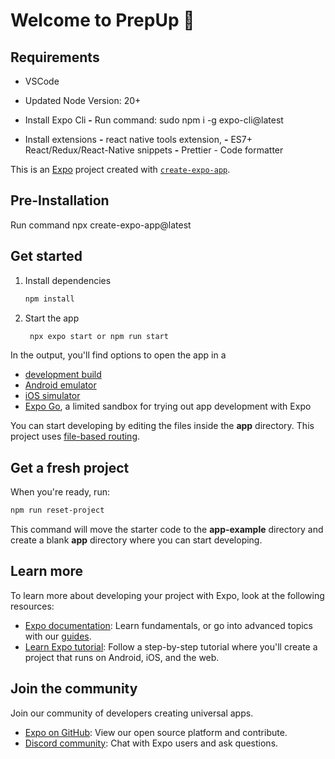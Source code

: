 # Welcome to PrepUp 👋

## Requirements

- VSCode
- Updated Node Version: 20+
- Install Expo Cli
  **-** Run command: sudo npm i -g expo-cli@latest

- Install extensions
  **-** react native tools extension,
  **-** ES7+ React/Redux/React-Native snippets
  **-** Prettier - Code formatter

This is an [Expo](https://expo.dev) project created with [`create-expo-app`](https://www.npmjs.com/package/create-expo-app).

## Pre-Installation

Run command npx create-expo-app@latest

## Get started

1. Install dependencies

   ```bash
   npm install
   ```

2. Start the app

   ```bash
    npx expo start or npm run start
   ```

In the output, you'll find options to open the app in a

- [development build](https://docs.expo.dev/develop/development-builds/introduction/)
- [Android emulator](https://docs.expo.dev/workflow/android-studio-emulator/)
- [iOS simulator](https://docs.expo.dev/workflow/ios-simulator/)
- [Expo Go](https://expo.dev/go), a limited sandbox for trying out app development with Expo

You can start developing by editing the files inside the **app** directory. This project uses [file-based routing](https://docs.expo.dev/router/introduction).

## Get a fresh project

When you're ready, run:

```bash
npm run reset-project
```

This command will move the starter code to the **app-example** directory and create a blank **app** directory where you can start developing.

## Learn more

To learn more about developing your project with Expo, look at the following resources:

- [Expo documentation](https://docs.expo.dev/): Learn fundamentals, or go into advanced topics with our [guides](https://docs.expo.dev/guides).
- [Learn Expo tutorial](https://docs.expo.dev/tutorial/introduction/): Follow a step-by-step tutorial where you'll create a project that runs on Android, iOS, and the web.

## Join the community

Join our community of developers creating universal apps.

- [Expo on GitHub](https://github.com/expo/expo): View our open source platform and contribute.
- [Discord community](https://chat.expo.dev): Chat with Expo users and ask questions.
